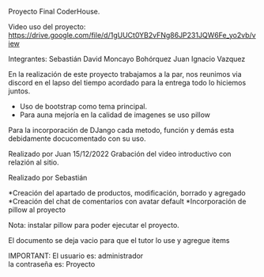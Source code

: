 Proyecto Final CoderHouse.

Video uso del proyecto: https://drive.google.com/file/d/1gUUCt0YB2vFNg86JP231JQW6Fe_yo2vb/view


Integrantes: Sebastián David Moncayo Bohórquez
             Juan Ignacio Vazquez 

En la realización de este proyecto trabajamos a la par, nos reunimos via discord en el lapso del tiempo acordado para la entrega todo lo hiciemos juntos.

* Uso de bootstrap como tema principal.
* Para auna mejoría en la calidad de imagenes se uso pillow

Para la incorporación de DJango cada metodo, función y demás esta debidamente docucomentado con su uso.




Realizado por Juan
 15/12/2022 Grabación del video introductivo con relazión al sitio.




Realizado por Sebastián


 *Creación del apartado de productos, modificación, borrado y agregado
 *Creación del chat de comentarios con avatar default
 *Incorporación de pillow al proyecto




 Nota: instalar pillow para poder ejecutar el proyecto.


 El documento se deja vacio para que el tutor lo use y agregue items

 IMPORTANT: El usuario es: administrador  
 la contraseña es: Proyecto
 
 
